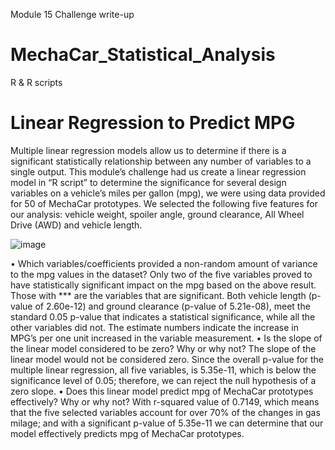 Module 15 Challenge write-up

# MechaCar_Statistical_Analysis
R & R scripts

# Linear Regression to Predict MPG
Multiple linear regression models allow us to determine if there is a significant statistically relationship between any number of variables to a single output. This module’s challenge had us create a linear regression model in “R script” to determine the significance for several design variables on a vehicle’s miles per gallon (mpg), we were using data provided for 50 of MechaCar prototypes. We selected the following five features for our analysis: vehicle weight, spoiler angle, ground clearance, All Wheel Drive (AWD) and vehicle length. 

![image](https://user-images.githubusercontent.com/95320265/163484080-0819f524-5acd-4136-9f0d-99098a5ec082.png)











•	Which variables/coefficients provided a non-random amount of variance to the mpg values in the dataset?
Only two of the five variables proved to have statistically significant impact on the mpg based on the above result. Those with *** are the variables that are significant. Both vehicle length (p-value of 2.60e-12) and ground clearance (p-value of 5.21e-08), meet the standard 0.05 p-value that indicates a statistical significance, while all the other variables did not. The estimate numbers indicate the increase in MPG’s per one unit increased in the variable measurement.
•	Is the slope of the linear model considered to be zero? Why or why not?
The slope of the linear model would not be considered zero. Since the overall p-value for the multiple linear regression, all five variables, is 5.35e-11, which is below the significance level of 0.05; therefore, we can reject the null hypothesis of a zero slope.
•	Does this linear model predict mpg of MechaCar prototypes effectively? Why or why not?
With r-squared value of 0.7149, which means that the five selected variables account for over 70% of the changes in gas milage; and with a significant p-value of 5.35e-11 we can determine that our model effectively predicts mpg of MechaCar prototypes. 

